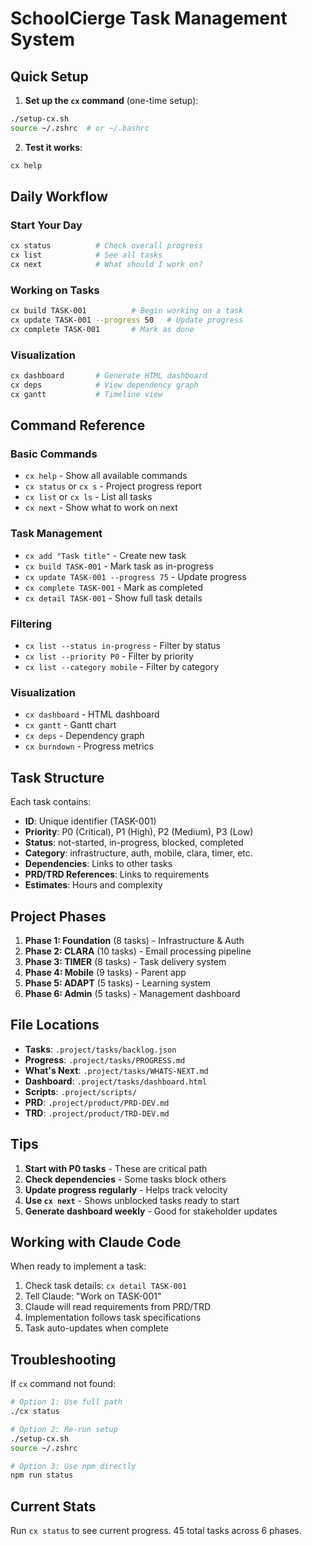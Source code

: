 # SchoolCierge Task Management System

## Quick Setup

1. **Set up the `cx` command** (one-time setup):
```bash
./setup-cx.sh
source ~/.zshrc  # or ~/.bashrc
```

2. **Test it works**:
```bash
cx help
```

## Daily Workflow

### Start Your Day
```bash
cx status          # Check overall progress
cx list            # See all tasks
cx next            # What should I work on?
```

### Working on Tasks
```bash
cx build TASK-001          # Begin working on a task
cx update TASK-001 --progress 50   # Update progress
cx complete TASK-001       # Mark as done
```

### Visualization
```bash
cx dashboard       # Generate HTML dashboard
cx deps            # View dependency graph
cx gantt           # Timeline view
```

## Command Reference

### Basic Commands
- `cx help` - Show all available commands
- `cx status` or `cx s` - Project progress report
- `cx list` or `cx ls` - List all tasks
- `cx next` - Show what to work on next

### Task Management
- `cx add "Task title"` - Create new task
- `cx build TASK-001` - Mark task as in-progress
- `cx update TASK-001 --progress 75` - Update progress
- `cx complete TASK-001` - Mark as completed
- `cx detail TASK-001` - Show full task details

### Filtering
- `cx list --status in-progress` - Filter by status
- `cx list --priority P0` - Filter by priority
- `cx list --category mobile` - Filter by category

### Visualization
- `cx dashboard` - HTML dashboard
- `cx gantt` - Gantt chart
- `cx deps` - Dependency graph
- `cx burndown` - Progress metrics

## Task Structure

Each task contains:
- **ID**: Unique identifier (TASK-001)
- **Priority**: P0 (Critical), P1 (High), P2 (Medium), P3 (Low)
- **Status**: not-started, in-progress, blocked, completed
- **Category**: infrastructure, auth, mobile, clara, timer, etc.
- **Dependencies**: Links to other tasks
- **PRD/TRD References**: Links to requirements
- **Estimates**: Hours and complexity

## Project Phases

1. **Phase 1: Foundation** (8 tasks) - Infrastructure & Auth
2. **Phase 2: CLARA** (10 tasks) - Email processing pipeline
3. **Phase 3: TIMER** (8 tasks) - Task delivery system
4. **Phase 4: Mobile** (9 tasks) - Parent app
5. **Phase 5: ADAPT** (5 tasks) - Learning system
6. **Phase 6: Admin** (5 tasks) - Management dashboard

## File Locations

- **Tasks**: `.project/tasks/backlog.json`
- **Progress**: `.project/tasks/PROGRESS.md`
- **What's Next**: `.project/tasks/WHATS-NEXT.md`
- **Dashboard**: `.project/tasks/dashboard.html`
- **Scripts**: `.project/scripts/`
- **PRD**: `.project/product/PRD-DEV.md`
- **TRD**: `.project/product/TRD-DEV.md`

## Tips

1. **Start with P0 tasks** - These are critical path
2. **Check dependencies** - Some tasks block others
3. **Update progress regularly** - Helps track velocity
4. **Use `cx next`** - Shows unblocked tasks ready to start
5. **Generate dashboard weekly** - Good for stakeholder updates

## Working with Claude Code

When ready to implement a task:
1. Check task details: `cx detail TASK-001`
2. Tell Claude: "Work on TASK-001"
3. Claude will read requirements from PRD/TRD
4. Implementation follows task specifications
5. Task auto-updates when complete

## Troubleshooting

If `cx` command not found:
```bash
# Option 1: Use full path
./cx status

# Option 2: Re-run setup
./setup-cx.sh
source ~/.zshrc

# Option 3: Use npm directly
npm run status
```

## Current Stats

Run `cx status` to see current progress.
45 total tasks across 6 phases.